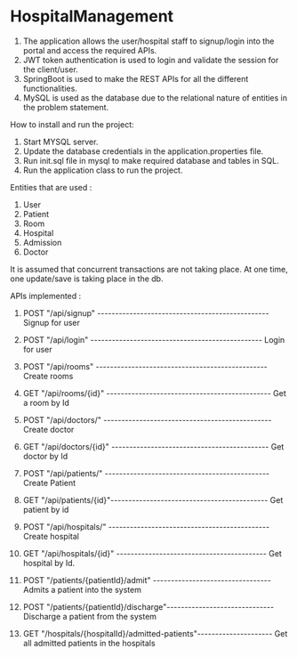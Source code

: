 # HospitalManagement

1. The application allows the user/hospital staff to signup/login into the portal and access the required APIs.
2. JWT token authentication is used to login and validate the session for the client/user.
3. SpringBoot is used to make the REST APIs for all the different functionalities.
4. MySQL is used as the database due to the relational nature of entities in the problem statement.

How to install and run the project:
1. Start MYSQL server.
2. Update the database credentials in the application.properties file.
3. Run init.sql file in mysql to make required database and tables in SQL.
4. Run the application class to run the project.

Entities that are used : 
1. User
2. Patient
3. Room
4. Hospital
5. Admission
6. Doctor

It is assumed that concurrent transactions are not taking place. At one time, one update/save is taking place in the db.

APIs implemented : 

1. POST "/api/signup" ------------------------------------------------  Signup for user
   
2. POST "/api/login"  ------------------------------------------------  Login for user
   
3. POST "/api/rooms"  ------------------------------------------------  Create rooms
   
4. GET "/api/rooms/{id}" ---------------------------------------------- Get a room by Id
   
5. POST "/api/doctors/" -----------------------------------------------  Create doctor
   
6. GET "/api/doctors/{id}" -------------------------------------------- Get doctor by Id
 
7. POST "/api/patients/" ----------------------------------------------  Create Patient
   
8. GET "/api/patients/{id}"--------------------------------------------  Get patient by id
   
9.  POST "/api/hospitals/" --------------------------------------------- Create hospital
    
10. GET "/api/hospitals/{id}" ------------------------------------------ Get hospital by Id.

11. POST "/patients/{patientId}/admit" --------------------------------- Admits a patient into the system

12. POST "/patients/{patientId}/discharge"------------------------------ Discharge a patient from the system

13. GET "/hospitals/{hospitalId}/admitted-patients"--------------------- Get all admitted patients in the hospitals
